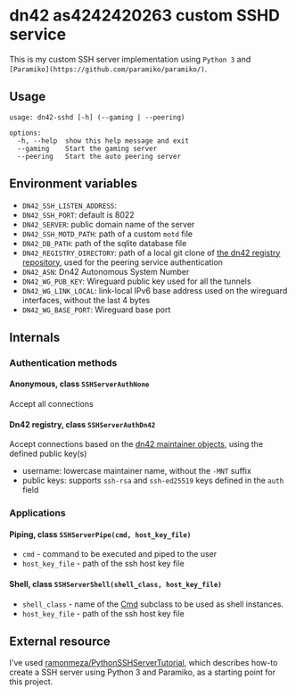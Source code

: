 # dn42 as4242420263 custom SSHD service

This is my custom SSH server implementation using `Python 3` and `[Paramiko](https://github.com/paramiko/paramiko/)`.

## Usage

```
usage: dn42-sshd [-h] (--gaming | --peering)

options:
  -h, --help  show this help message and exit
  --gaming    Start the gaming server
  --peering   Start the auto peering server
```

## Environment variables

* `DN42_SSH_LISTEN_ADDRESS`:
* `DN42_SSH_PORT`: default is 8022
* `DN42_SERVER`: public domain name of the server
* `DN42_SSH_MOTD_PATH`: path of a custom `motd` file
* `DN42_DB_PATH`: path of the sqlite database file
* `DN42_REGISTRY_DIRECTORY`: path of a local git clone of [the dn42 registry repository](https://git.dn42.dev/dn42/registry), used for the peering service authentication
* `DN42_ASN`: Dn42 Autonomous System Number
* `DN42_WG_PUB_KEY`: Wireguard public key used for all the tunnels
* `DN42_WG_LINK_LOCAL`: link-local IPv6 base address used on the wireguard interfaces, without the last 4 bytes
* `DN42_WG_BASE_PORT`: Wireguard base port

## Internals

### Authentication methods

#### Anonymous, class `SSHServerAuthNone`

Accept all connections

#### Dn42 registry, class `SSHServerAuthDn42`

Accept connections based on the [dn42 maintainer objects](https://dn42.eu/howto/Registry-Authentication#how-authentication-works_authentication-using-an-ssh-key_auth-attribute-format-when-using-an-ssh-key), using the defined public key(s)

* username: lowercase maintainer name, without the `-MNT` suffix
* public keys: supports `ssh-rsa` and `ssh-ed25519` keys defined in the `auth` field

### Applications

#### Piping, class `SSHServerPipe(cmd, host_key_file)`

* `cmd` - command to be executed and piped to the user
* `host_key_file` - path of the ssh host key file

#### Shell, class `SSHServerShell(shell_class, host_key_file)`

* `shell_class` - name of the [Cmd](https://docs.python.org/3/library/cmd.html) subclass to be used as shell instances.
* `host_key_file` - path of the ssh host key file

## External resource

I've used [ramonmeza/PythonSSHServerTutorial](https://github.com/ramonmeza/PythonSSHServerTutorial/),
which describes how-to create a SSH server using Python 3 and Paramiko, as a starting point for this project.
